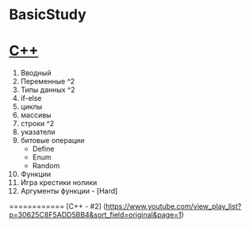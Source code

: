# BasicStudy

[C++](http://www.ex.ua/80383990)
============

1. Вводный
2. Переменные ^2
3. Типы данных ^2
4. if-else
5. циклы
6. массивы
7. строки ^2
8. указатели
9.  битовые операции 
    * Define
    * Enum
    * Random
10. Функции
11. Игра крестики нолики 
12. Аргументы функции - [Hard] 



============
[C++ - #2] (https://www.youtube.com/view_play_list?p=30625C8F5ADD5BB4&sort_field=original&page=1)
